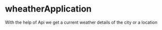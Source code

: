 # wheatherApplication
With the help of Api we get a current weather details of  the city or a location
